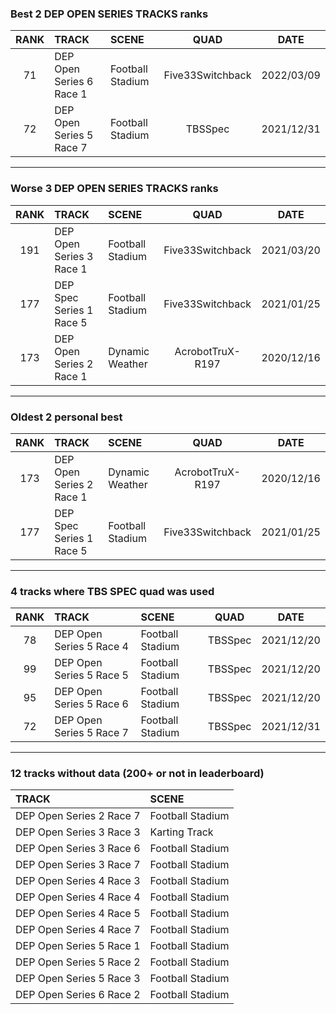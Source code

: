 ### Best 2 DEP OPEN SERIES TRACKS ranks
|RANK|TRACK|SCENE|QUAD|DATE|
|:---:|:---|:---|:---:|:---:|
|71|DEP Open Series 6 Race 1|Football Stadium|Five33Switchback|2022/03/09|
|72|DEP Open Series 5 Race 7|Football Stadium|TBSSpec|2021/12/31|
---
### Worse 3 DEP OPEN SERIES TRACKS ranks
|RANK|TRACK|SCENE|QUAD|DATE|
|:---:|:---|:---|:---:|:---:|
|191|DEP Open Series 3 Race 1|Football Stadium|Five33Switchback|2021/03/20|
|177|DEP Spec Series 1 Race 5|Football Stadium|Five33Switchback|2021/01/25|
|173|DEP Open Series 2 Race 1|Dynamic Weather|AcrobotTruX-R197|2020/12/16|
---
### Oldest 2 personal best
|RANK|TRACK|SCENE|QUAD|DATE|
|:---:|:---|:---|:---:|:---:|
|173|DEP Open Series 2 Race 1|Dynamic Weather|AcrobotTruX-R197|2020/12/16|
|177|DEP Spec Series 1 Race 5|Football Stadium|Five33Switchback|2021/01/25|
---
### 4 tracks where TBS SPEC quad was used
|RANK|TRACK|SCENE|QUAD|DATE|
|:---:|:---|:---|:---:|:---:|
|78|DEP Open Series 5 Race 4|Football Stadium|TBSSpec|2021/12/20|
|99|DEP Open Series 5 Race 5|Football Stadium|TBSSpec|2021/12/20|
|95|DEP Open Series 5 Race 6|Football Stadium|TBSSpec|2021/12/20|
|72|DEP Open Series 5 Race 7|Football Stadium|TBSSpec|2021/12/31|
---
### 12 tracks without data (200+ or not in leaderboard)
|TRACK|SCENE|
|:---|:---|
|DEP Open Series 2 Race 7|Football Stadium|
|DEP Open Series 3 Race 3|Karting Track|
|DEP Open Series 3 Race 6|Football Stadium|
|DEP Open Series 3 Race 7|Football Stadium|
|DEP Open Series 4 Race 3|Football Stadium|
|DEP Open Series 4 Race 4|Football Stadium|
|DEP Open Series 4 Race 5|Football Stadium|
|DEP Open Series 4 Race 7|Football Stadium|
|DEP Open Series 5 Race 1|Football Stadium|
|DEP Open Series 5 Race 2|Football Stadium|
|DEP Open Series 5 Race 3|Football Stadium|
|DEP Open Series 6 Race 2|Football Stadium|
